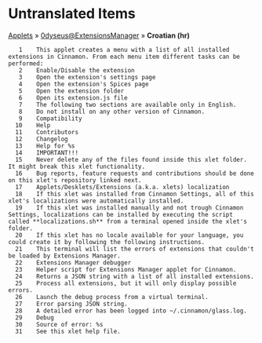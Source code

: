 # Untranslated Items
[Applets](../../../README.md) &#187; [0dyseus@ExtensionsManager](../README.md) &#187; **Croatian (hr)**

       1	This applet creates a menu with a list of all installed extensions in Cinnamon. From each menu item different tasks can be performed:
       2	Enable/Disable the extension
       3	Open the extension's settings page
       4	Open the extension's Spices page
       5	Open the extension folder
       6	Open its extension.js file
       7	The following two sections are available only in English.
       8	Do not install on any other version of Cinnamon.
       9	Compatibility
      10	Help
      11	Contributors
      12	Changelog
      13	Help for %s
      14	IMPORTANT!!!
      15	Never delete any of the files found inside this xlet folder. It might break this xlet functionality.
      16	Bug reports, feature requests and contributions should be done on this xlet's repository linked next.
      17	Applets/Desklets/Extensions (a.k.a. xlets) localization
      18	If this xlet was installed from Cinnamon Settings, all of this xlet's localizations were automatically installed.
      19	If this xlet was installed manually and not trough Cinnamon Settings, localizations can be installed by executing the script called **localizations.sh** from a terminal opened inside the xlet's folder.
      20	If this xlet has no locale available for your language, you could create it by following the following instructions.
      21	This terminal will list the errors of extensions that couldn't be loaded by Extensions Manager.
      22	Extensions Manager debugger
      23	Helper script for Extensions Manager applet for Cinnamon.
      24	Returns a JSON string with a list of all installed extensions.
      25	Process all extensions, but it will only display possible errors.
      26	Launch the debug process from a virtual terminal.
      27	Error parsing JSON string.
      28	A detailed error has been logged into ~/.cinnamon/glass.log.
      29	Debug
      30	Source of error: %s
      31	See this xlet help file.
